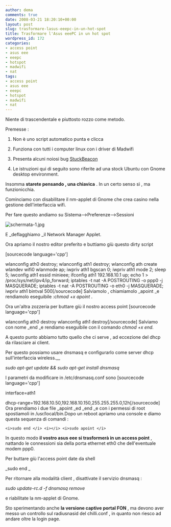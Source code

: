 ```yaml
---
author: dema
comments: true
date: 2008-03-21 18:20:10+00:00
layout: post
slug: trasformare-lasus-eeepc-in-un-hot-spot
title: Trasformare l'Asus eeePC in un hot spot
wordpress_id: 172
categories:
- access point
- asus eee
- eeepc
- hotspot
- madwifi
- nat
tags:
- access point
- asus eee
- eeepc
- hotspot
- madwifi
- nat
---
```


Niente di trascendentale e piuttosto rozzo come metodo.

Premesse :



	
  1. Non è uno script automatico punta e clicca

	
  2. Funziona con tutti i computer linux con i driver di Madwifi

	
  3. Presenta alcuni noiosi bug [StuckBeacon](http://madwifi.org/wiki/StuckBeacon)

	
  4. Le istruzioni qui di seguito sono riferite ad una stock Ubuntu con Gnome desktop environment.


Insomma **starete pensando , una chiavica** . In un certo senso sì , ma funzionicchia.

Cominciamo con  disabilitare il nm-applet di Gnome che crea casino nella gestione dell'interfaccia wifi.

Per fare questo andiamo su Sistema-->Preferenze-->Sessioni

![schermata-1.jpg](http://dema.tv/wp-content/uploads/2008/03/schermata-11.jpg)

E _deflagghiamo _il Network Manager Applet.

Ora apriamo il nostro editor preferito e buttiamo giù questo dirty script

[sourcecode language='cpp']

wlanconfig ath0 destroy;
wlanconfig ath1 destroy;
wlanconfig ath create wlandev wifi0 wlanmode ap;
iwpriv ath1 bgscan 0;
iwpriv ath1 mode 2;
sleep 5;
iwconfig ath1 essid minieee;
ifconfig ath1 192.168.10.1 up;
echo 1 > /proc/sys/net/ipv4/ip_forward;
iptables -t nat -A POSTROUTING -o ppp0 -j MASQUERADE;
iptables -t nat -A POSTROUTING -o eth0 -j MASQUERADE;
iwpriv ath1 bintval 500[/sourcecode]
Salviamolo , chiamiamolo _apoint _e rendiamolo eseguibile _:chmod +x apoint_ .

Ora un'altra zozzeria per buttare giù il nostro access point
[sourcecode language='cpp']

wlanconfig ath0 destroy
wlanconfig ath1 destroy[/sourcecode]
Salviamo con nome _end _e rendiamo eseguibile con il comando _chmod +x end._

A questo punto abbiamo tutto quello che ci serve , ad eccezione del dhcp da rilasciare ai client.

Per questo possiamo usare dnsmasq e configurarlo come server dhcp sull'interfaccia wireless.__

_sudo apt-get update && sudo apt-get install dnsmasq_

I parametri da modificare in /etc/dnsmasq.conf sono
[sourcecode language='cpp']

interface=ath1

dhcp-range=192.168.10.50,192.168.10.150,255.255.255.0,12h[/sourcecode]
Ora prendiamo i due file _apoint _ed _end _e con i permessi di root spostiamoli in /usr/local/bin.Dopo un reboot apriamo una console e diamo questa sequenza di comandi :

    
    <i>sudo end </i> <i></i> <i>sudo apoint </i>


In questo modo **il vostro asus eee si trasformerà in un access point** , nattando le connessioni sia della porta ethernet eth0 che dell'eventuale modem ppp0.

Per buttare giù l'access point date da shell

_sudo end _

Per ritornare alla modalità client , disattivate il servizio dnsmasq :

_sudo update-rc.d -f dnsmasq remove_

e riabilitate la nm-applet di Gnome.

Sto sperimentando anche **la versione captive portal FON** , ma devono aver messo un controllo sul radiusnasid del chilli.conf  , in quanto non riesco ad andare oltre la login page.
